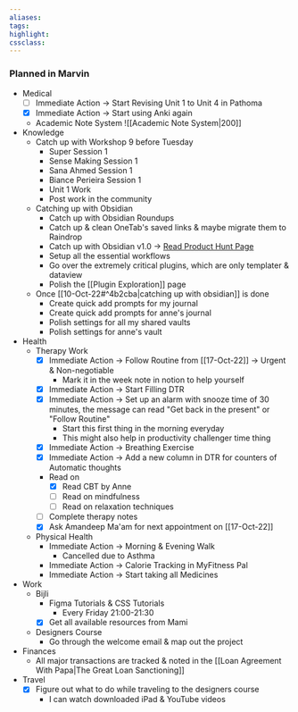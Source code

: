 ```yaml
---
aliases:  
tags:
highlight:  
cssclass:
---
```



### Planned in Marvin
- Medical 
	- [ ] Immediate Action → Start Revising Unit 1 to Unit 4 in Pathoma
	- [x] Immediate Action → Start using Anki again
	- Academic Note System
	![[Academic Note System|200]]
- Knowledge
	- Catch up with Workshop 9 before Tuesday
		- Super Session 1
		- Sense Making Session 1
		- Sana Ahmed Session 1
		- Biance Perieira Session 1
		- Unit 1 Work
		- Post work in the community
	- Catching up with Obsidian
		- Catch up with Obsidian Roundups
		- Catch up & clean OneTab's saved links & maybe migrate them to Raindrop
		- Catch up with Obsidian v1.0 → [Read Product Hunt Page](https://www.producthunt.com/posts/obsidian-1-0)
		- Setup all the essential workflows
		- Go over the extremely critical plugins, which are only templater & dataview
		- Polish the [[Plugin Exploration]] page
	-  Once [[10-Oct-22#^4b2cba|catching up with obsidian]] is done 
		- Create quick add prompts for my journal 
		- Create quick add prompts for anne's journal
		- Polish settings for all my shared vaults
		- Polish settings for anne's vault
- Health
	- Therapy Work
		- [x] Immediate Action → Follow Routine from [[17-Oct-22]] → Urgent & Non-negotiable
			- Mark it in the week note in notion to help yourself
		- [x] Immediate Action → Start Filling DTR
		- [x] Immediate Action → Set up an alarm with snooze time of 30 minutes, the message can read "Get back in the present" or "Follow Routine"
			- Start this first thing in the morning everyday
			- This might also help in productivity challenger time thing
		- [x] Immediate Action → Breathing Exercise
		- [x] Immediate Action → Add a new column in DTR for counters of Automatic thoughts
		- Read on 
			- [x] Read CBT by Anne
			- [ ] Read on mindfulness
			- [ ] Read on relaxation techniques
		- [ ] Complete therapy notes
		- [x] Ask Amandeep Ma'am for next appointment on [[17-Oct-22]]
	- Physical Health
		- Immediate Action → Morning & Evening Walk
			- Cancelled due to Asthma
		- Immediate Action → Calorie Tracking in MyFitness Pal
		- Immediate Action → Start taking all Medicines 
- Work
	- Bijli
		- Figma Tutorials & CSS Tutorials
			- Every Friday 21:00-21:30
		- [x] Get all available resources from Mami
	- Designers Course
		- Go through the welcome email & map out the project
- Finances
	- All major transactions are tracked & noted in the [[Loan Agreement With Papa|The Great Loan Sanctioning]]
- Travel
	- [x] Figure out what to do while traveling to the designers course
		- I can watch downloaded iPad & YouTube videos